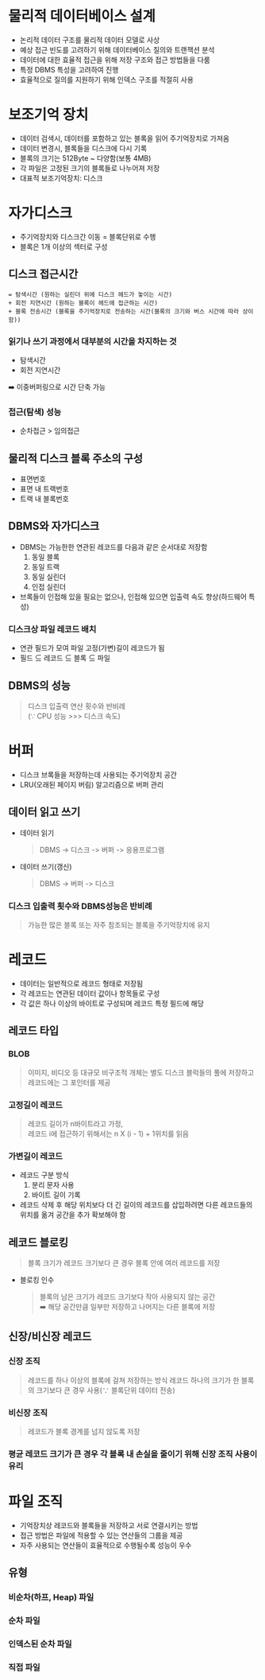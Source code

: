 # 물리적 데이터베이스 설계
- 논리적 데이터 구조를 물리적 데이터 모델로 사상
- 예상 접근 빈도를 고려하기 위해 데이터베이스 질의와 트랜잭션 분석
- 데이터에 대한 효율적 접근을 위해 저장 구조와 접근 방법들을 다룸
- 특정 DBMS 특성을 고려하여 진행
- 효율적으로 질의를 지원하기 위해 인덱스 구조를 적절히 사용

# 보조기억 장치
- 데이터 검색시, 데이터를 포함하고 있는 블록을 읽어 주기억장치로 가져옴
- 데이터 변경시, 블록들을 디스크에 다시 기록
- 블록의 크기는 512Byte ~ 다양함(보통 4MB)
- 각 파일은 고정된 크기의 블록들로 나누어져 저장
- 대표적 보조기억장치: 디스크

# 자가디스크
- 주기억장치와 디스크간 이동 = 블록단위로 수행
- 블록은 1개 이상의 섹터로 구성
## 디스크 접근시간
  ```text
  = 탐색시간 (원하는 실린더 위에 디스크 헤드가 놓이는 시간)
  + 회전 지연시간 (원하는 블록이 헤드에 접근하는 시간)
  + 블록 전송시간 (블록을 주기억장치로 전송하는 시간(블록의 크기와 버스 시간에 따라 상이함))
  ```
### 읽기나 쓰기 과정에서 대부분의 시간을 차지하는 것
- 탐색시간
- 회전 지연시간

➡️ 이중버퍼링으로 시간 단축 가능
### 접근(탐색) 성능
- 순차접근 > 임의접근
## 물리적 디스크 블록 주소의 구성
- 표면번호
- 표면 내 트랙번호
- 트랙 내 블록번호

## DBMS와 자가디스크
- DBMS는 가능한한 연관된 레코드를 다음과 같은 순서대로 저장함
  1. 동일 블록
  2. 동일 트랙
  3. 동일 실린더
  4. 인접 실린더
- 브록들이 인접해 있을 필요는 없으나, 인접해 있으면 입출력 속도 향상(하드웨어 특성)
### 디스크상 파일 레코드 배치
- 연관 필드가 모여 파일 고정(가변)길이 레코드가 됨
- 필드 ⊆ 레코드 ⊆ 블록 ⊆ 파일
## DBMS의 성능
> 디스크 입출력 연산 횟수와 반비례<br>
> (∵ CPU 성능 >>> 디스크 속도)

# 버퍼
- 디스크 브록들을 저장하는데 사용되는 주기억장치 공간
- LRU(오래된 페이지 버림) 알고리즘으로 버퍼 관리
## 데이터 읽고 쓰기
- 데이터 읽기
  > DBMS -> 디스크 -> 버퍼 -> 응용프로그램
- 데이터 쓰기(갱신)
  > DBMS -> 버퍼 -> 디스크
### 디스크 입출력 횟수와 DBMS성능은 반비례
> 가능한 많은 블록 또는 자주 참조되는 블록을 주기억장치에 유지

# 레코드
- 데이터는 일반적으로 레코드 형태로 저장됨
- 각 레코드는 연관된 데이터 값이나 항목들로 구성
- 각 값은 하나 이상의 바이트로 구성되며 레코드 특정 필드에 해당
## 레코드 타입
### BLOB
> 이미지, 비디오 등 대규모 비구조적 개체는 별도 디스크 블럭들의 풀에 저장하고 레코드에는 그 포인터를 제공
### 고정길이 레코드
> 레코드 길이가 n바이트라고 가정,<br>
> 레코드 i에 접근하기 위해서는 n X (i - 1) + 1위치를 읽음
### 가변길이 레코드
- 레코드 구분 방식
  1. 분리 문자 사용
  2. 바이트 길이 기록
- 레코드 삭제 후 해당 위치보다 더 긴 길이의 레코드를 삽입하려면 다른 레코드들의 위치를 옮겨 공간을 추가 확보해야 함
## 레코드 블로킹
> 블록 크기가 레코드 크기보다 큰 경우 블록 안에 여러 레코드를 저장
- 블로킹 인수
  > 블록의 남은 크기가 레코드 크기보다 작아 사용되지 않는 공간<br>
  > ➡️ 해당 공간만큼 일부만 저장하고 나머지는 다른 블록에 저장

## 신장/비신장 레코드
### 신장 조직
> 레코드를 하나 이상의 블록에 걸쳐 저장하는 방식
> 레코드 하나의 크기가 한 블록의 크기보다 큰 경우 사용(∵ 블록단위 데이터 전송)
### 비신장 조직
> 레코드가 블록 경계를 넘지 않도록 저장
### 평균 레코드 크기가 큰 경우 각 블록 내 손실을 줄이기 위해 신장 조직 사용이 유리

# 파일 조직
- 기억장치상 레코드와 블록들을 저장하고 서로 연결시키는 방법
- 접근 방법은 파일에 적용할 수 있는 연산들의 그룹을 제공
- 자주 사용되는 연산들이 효율적으로 수행될수록 성능이 우수
## 유형
### 비순차(하프, Heap) 파일
### 순차 파일
### 인덱스된 순차 파일
### 직접 파일
